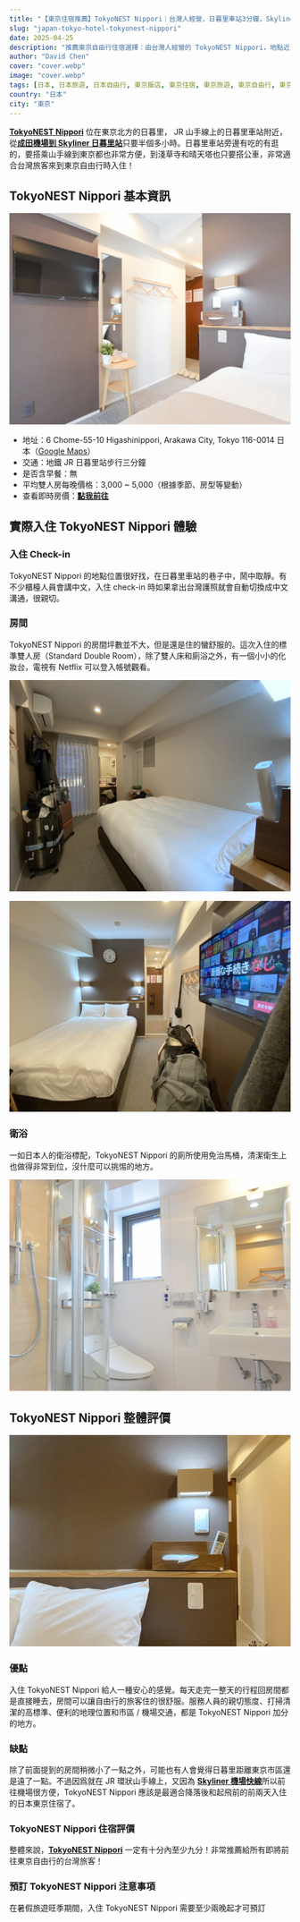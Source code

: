 ```yaml
---
title: "【東京住宿推薦】TokyoNEST Nippori｜台灣人經營，日暮里車站3分鐘，Skyliner 直達"
slug: "japan-tokyo-hotel-tokyonest-nippori"
date: 2025-04-25
description: "推薦東京自由行住宿選擇：由台灣人經營的 TokyoNEST Nippori，地點近日暮里車站步行3分鐘，搭乘 Skyliner 從成田機場直達，交通便利、服務親切、環境舒適，是來東京自由行的理想住宿。"
author: "David Chen"
cover: "cover.webp"
image: "cover.webp"
tags: [日本, 日本旅遊, 日本自由行, 東京飯店, 東京住宿, 東京旅遊, 東京自由行, 東京]
country: "日本"
city: "東京"
---
```


[**TokyoNEST Nippori**](https://www.booking.com/hotel/jp/tokyonest-nippori.xt.html?aid=7956794) 位在東京北方的日暮里， JR 山手線上的日暮里車站附近，從[**成田機場到 Skyliner 日暮里站**](https://affiliate.klook.com/redirect?aid=41451&aff_adid=1037290&k_site=https%3A%2F%2Fwww.klook.com%2Fzh-TW%2Factivity%2F1410-skyliner-tokyo%2F%3Fspm%3DActivity.TopNavigation.SelectLanguage%26clickId%3D53551aeb94)只要半個多小時。日暮里車站旁邊有吃的有逛的，要搭乘山手線到東京都也非常方便，到淺草寺和晴天塔也只要搭公車，非常適合台灣旅客來到東京自由行時入住！

## TokyoNEST Nippori 基本資訊

![](room-4.webp)

- 地址：6 Chome-55-10 Higashinippori, Arakawa City, Tokyo 116-0014 日本（[Google Maps](https://maps.app.goo.gl/5W2VCXGKrw8Ef4sH7)）
- 交通：地鐵 JR 日暮里站步行三分鐘
- 是否含早餐：無
- 平均雙人房每晚價格：3,000 ~ 5,000（根據季節、房型等變動）
- 查看即時房價：[**點我前往**](https://www.booking.com/hotel/jp/tokyonest-nippori.xt.html?aid=7956794)

## 實際入住 TokyoNEST Nippori 體驗

### 入住 Check-in

TokyoNEST Nippori 的地點位置很好找，在日暮里車站的巷子中，鬧中取靜。有不少櫃檯人員會講中文，入住 check-in 時如果拿出台灣護照就會自動切換成中文溝通，很親切。

### 房間 

TokyoNEST Nippori 的房間坪數並不大，但是還是住的蠻舒服的。這次入住的標準雙人房（Standard Double Room），除了雙人床和廁浴之外，有一個小小的化妝台，電視有 Netflix 可以登入帳號觀看。

![](room-1.webp)

![](room-2.webp)

### 衛浴

一如日本人的衛浴標配，TokyoNEST Nippori 的廁所使用免治馬桶，清潔衛生上也做得非常到位，沒什麼可以挑惕的地方。

![](bathroom.webp)

## TokyoNEST Nippori 整體評價

![](room-3.webp)

### 優點

入住 TokyoNEST Nippori 給人一種安心的感覺。每天走完一整天的行程回房間都是直接睡去，房間可以讓自由行的旅客住的很舒服。服務人員的親切態度、打掃清潔的高標準、便利的地理位置和市區 / 機場交通，都是 TokyoNEST Nippori 加分的地方。

### 缺點

除了前面提到的房間稍微小了一點之外，可能也有人會覺得日暮里距離東京市區還是遠了一點。不過因爲就在 JR 環狀山手線上，又因為 [**Skyliner 機場快線**](https://affiliate.klook.com/redirect?aid=41451&aff_adid=1037290&k_site=https%3A%2F%2Fwww.klook.com%2Fzh-TW%2Factivity%2F1410-skyliner-tokyo%2F%3Fspm%3DActivity.TopNavigation.SelectLanguage%26clickId%3D53551aeb94)所以前往機場很方便，TokyoNEST Nippori 應該是最適合降落後和起飛前的前兩天入住的日本東京住宿了。

### TokyoNEST Nippori 住宿評價

整體來說，[**TokyoNEST Nippori**](https://www.booking.com/hotel/jp/tokyonest-nippori.xt.html?aid=7956794) 一定有十分內至少九分！非常推薦給所有即將前往東京自由行的台灣旅客！

### 預訂 TokyoNEST Nippori 注意事項

在暑假旅遊旺季期間，入住 TokyoNEST Nippori 需要至少兩晚起才可預訂

